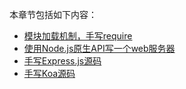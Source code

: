 本章节包括如下内容：

* [模块加载机制，手写require](/Articles/Node/DeepInNodeModules.md)
* [使用Node.js原生API写一个web服务器](/Articles/Node/HttpServer.md)
* [手写Express.js源码](/Articles/Node/Express.md)
* [手写Koa源码](/Articles/Node/Koa.md)


